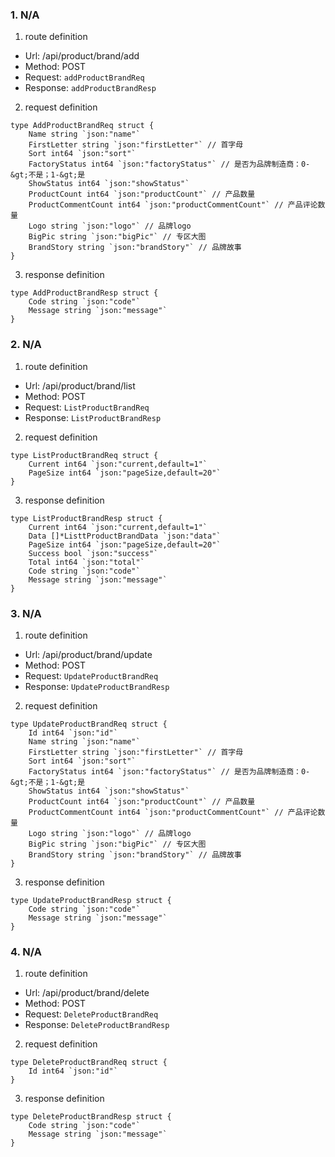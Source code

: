 ### 1. N/A

1. route definition

- Url: /api/product/brand/add
- Method: POST
- Request: `addProductBrandReq`
- Response: `addProductBrandResp`

2. request definition



```golang
type AddProductBrandReq struct {
	Name string `json:"name"`
	FirstLetter string `json:"firstLetter"` // 首字母
	Sort int64 `json:"sort"`
	FactoryStatus int64 `json:"factoryStatus"` // 是否为品牌制造商：0-&gt;不是；1-&gt;是
	ShowStatus int64 `json:"showStatus"`
	ProductCount int64 `json:"productCount"` // 产品数量
	ProductCommentCount int64 `json:"productCommentCount"` // 产品评论数量
	Logo string `json:"logo"` // 品牌logo
	BigPic string `json:"bigPic"` // 专区大图
	BrandStory string `json:"brandStory"` // 品牌故事
}
```


3. response definition



```golang
type AddProductBrandResp struct {
	Code string `json:"code"`
	Message string `json:"message"`
}
```

### 2. N/A

1. route definition

- Url: /api/product/brand/list
- Method: POST
- Request: `ListProductBrandReq`
- Response: `ListProductBrandResp`

2. request definition



```golang
type ListProductBrandReq struct {
	Current int64 `json:"current,default=1"`
	PageSize int64 `json:"pageSize,default=20"`
}
```


3. response definition



```golang
type ListProductBrandResp struct {
	Current int64 `json:"current,default=1"`
	Data []*ListtProductBrandData `json:"data"`
	PageSize int64 `json:"pageSize,default=20"`
	Success bool `json:"success"`
	Total int64 `json:"total"`
	Code string `json:"code"`
	Message string `json:"message"`
}
```

### 3. N/A

1. route definition

- Url: /api/product/brand/update
- Method: POST
- Request: `UpdateProductBrandReq`
- Response: `UpdateProductBrandResp`

2. request definition



```golang
type UpdateProductBrandReq struct {
	Id int64 `json:"id"`
	Name string `json:"name"`
	FirstLetter string `json:"firstLetter"` // 首字母
	Sort int64 `json:"sort"`
	FactoryStatus int64 `json:"factoryStatus"` // 是否为品牌制造商：0-&gt;不是；1-&gt;是
	ShowStatus int64 `json:"showStatus"`
	ProductCount int64 `json:"productCount"` // 产品数量
	ProductCommentCount int64 `json:"productCommentCount"` // 产品评论数量
	Logo string `json:"logo"` // 品牌logo
	BigPic string `json:"bigPic"` // 专区大图
	BrandStory string `json:"brandStory"` // 品牌故事
}
```


3. response definition



```golang
type UpdateProductBrandResp struct {
	Code string `json:"code"`
	Message string `json:"message"`
}
```

### 4. N/A

1. route definition

- Url: /api/product/brand/delete
- Method: POST
- Request: `DeleteProductBrandReq`
- Response: `DeleteProductBrandResp`

2. request definition



```golang
type DeleteProductBrandReq struct {
	Id int64 `json:"id"`
}
```


3. response definition



```golang
type DeleteProductBrandResp struct {
	Code string `json:"code"`
	Message string `json:"message"`
}
```

